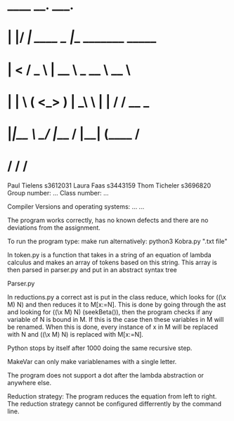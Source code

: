 #  ____  __.          ___.                      
# |    |/ _|   ____   \_ |__   _______  _____   
# |      <    /  _ \   | __ \  \_  __ \ \__  \  
# |    |  \  (  <_> )  | \_\ \  |  | \/  / __ \_
# |____|__ \  \____/   |___  /  |__|    (____  /
#         \/               \/                \/ 

Paul Tielens s3612031
Laura Faas s3443159
Thom Ticheler s3696820
Group number: ...
Class number: ...

Compiler Versions and operating systems:
...
...


The program works correctly, has no known defects and there are no deviations from the assignment.

To run the program type:
make run
alternatively:
python3 Kobra.py ".txt file" 

In token.py is a function that takes in a string of an equation of lambda calculus and makes an array of tokens based on this string. 
This array is then parsed in parser.py and put in an abstract syntax tree

Parser.py

In reductions.py a correct ast is put in the class reduce, which looks for ((\x M) N) and then reduces it to M[x:=N].
This is done by going through the ast and looking for ((\x M) N) (seekBeta()), then the program checks if any variable of N is bound in M.
If this is the case then these variables in M will be renamed. When this is done, every instance of x in M will be replaced with N and  ((\x M) N) is replaced with M[x:=N].

Python stops by itself after 1000 doing the same recursive step.

MakeVar can only make variablenames with a single letter.

The program does not support a dot after the lambda abstraction or anywhere else.

Reduction strategy:
The program reduces the equation from left to right.
The reduction strategy cannot be configured differrently by the command line. 